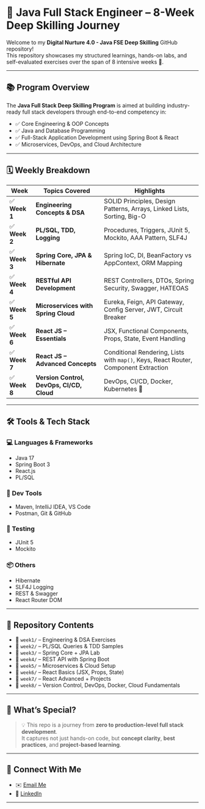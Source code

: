 # 🚀 Java Full Stack Engineer – 8-Week Deep Skilling Journey

Welcome to my **Digital Nurture 4.0 - Java FSE Deep Skilling** GitHub repository!  
This repository showcases my structured learnings, hands-on labs, and self-evaluated exercises over the span of 8 intensive weeks 🚧.

---

## 📚 Program Overview

The **Java Full Stack Deep Skilling Program** is aimed at building industry-ready full stack developers through end-to-end competency in:

- ✅ Core Engineering & OOP Concepts
- ✅ Java and Database Programming
- ✅ Full-Stack Application Development using Spring Boot & React
- ✅ Microservices, DevOps, and Cloud Architecture

---

## 🗓️ Weekly Breakdown

| Week | Topics Covered | Highlights |
|------|----------------|------------|
| ✅ **Week 1** | **Engineering Concepts & DSA** | SOLID Principles, Design Patterns, Arrays, Linked Lists, Sorting, Big-O |
| ✅ **Week 2** | **PL/SQL, TDD, Logging** | Procedures, Triggers, JUnit 5, Mockito, AAA Pattern, SLF4J |
| ✅ **Week 3** | **Spring Core, JPA & Hibernate** | Spring IoC, DI, BeanFactory vs AppContext, ORM Mapping |
| ✅ **Week 4** | **RESTful API Development** | REST Controllers, DTOs, Spring Security, Swagger, HATEOAS |
| ✅ **Week 5** | **Microservices with Spring Cloud** | Eureka, Feign, API Gateway, Config Server, JWT, Circuit Breaker |
| ✅ **Week 6** | **React JS – Essentials** | JSX, Functional Components, Props, State, Event Handling |
| ✅ **Week 7** | **React JS – Advanced Concepts** | Conditional Rendering, Lists with `map()`, Keys, React Router, Component Extraction |
| ✅ **Week 8** | **Version Control, DevOps, CI/CD, Cloud** | DevOps, CI/CD, Docker, Kubernetes 🔧 |

---

## 🛠️ Tools & Tech Stack

### 💻 Languages & Frameworks
- Java 17
- Spring Boot 3
- React.js
- PL/SQL

### 🧰 Dev Tools
- Maven, IntelliJ IDEA, VS Code  
- Postman, Git & GitHub

### 🧪 Testing
- JUnit 5
- Mockito

### 📦 Others
- Hibernate
- SLF4J Logging
- REST & Swagger
- React Router DOM

---

## 📂 Repository Contents

- 📁 `week1/` – Engineering & DSA Exercises  
- 📁 `week2/` – PL/SQL Queries & TDD Samples  
- 📁 `week3/` – Spring Core + JPA Lab  
- 📁 `week4/` – REST API with Spring Boot  
- 📁 `week5/` – Microservices & Cloud Setup  
- 📁 `week6/` – React Basics (JSX, Props, State)  
- 📁 `week7/` – React Advanced + Projects  
- 📁 `week8/` – Version Control, DevOps, Docker, Cloud Fundamentals 

---

## 🌟 What’s Special?

> 💡 This repo is a journey from **zero to production-level full stack development**.  
> It captures not just hands-on code, but **concept clarity**, **best practices**, and **project-based learning**.

---

## 📌 Connect With Me

- ✉️ [Email Me](mailto:sukisivam2829.ss@gmail.com)
- 💼 [LinkedIn](https://linkedin.com/in/sukisivam-balakrishnan-b6718a280/)

---
